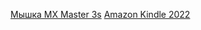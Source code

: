[Мышка MX Master 3s](https://www.logitech.com/en-us/products/mice/mx-master-3s.910-006556.html?srsltid=AfmBOopGCqjOtBZvu1bGErOuS_i1ykBv9DmG9W5Smh_8J0wg9BgRfbGx)
[Amazon Kindle 2022](https://www.ozon.ru/category/kindle2022/?__rr=1&abt_att=1&origin_referer=www.google.com)
